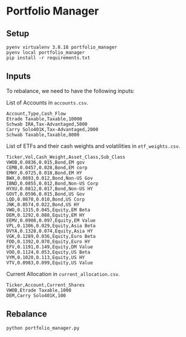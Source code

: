 # Portfolio Manager


## Setup

```
pyenv virtualenv 3.8.18 portfolio_manager
pyenv local portfolio_manager
pip install -r requirements.txt
```

## Inputs

To rebalance, we need to have the following inputs:

List of Accounts in `accounts.csv`.

```
Account,Type,Cash_Flow
Etrade Taxable,Taxable,10000
Schwab IRA,Tax-Advantaged,5000
Carry Solo401K,Tax-Advantaged,2000
Schwab Taxable,Taxable,8000
```

List of ETFs and their cash weights and volatilities in `etf_weights.csv`.

```
Ticker,Vol,Cash_Weight,Asset_Class,Sub_Class
VWOB,0.0836,0.015,Bond,EM gov
CEMB,0.0457,0.028,Bond,EM corp
EMHY,0.0725,0.018,Bond,EM HY
BWX,0.0893,0.012,Bond,Non-US Gov
IBND,0.0855,0.012,Bond,Non-US Corp
HYXU,0.0812,0.017,Bond,Non-US HY
GOVT,0.0596,0.015,Bond,US Gov
LQD,0.0870,0.010,Bond,US Corp
JNK,0.0574,0.022,Bond,US HY
VWO,0.1315,0.045,Equity,EM Beta
DEM,0.1292,0.088,Equity,EM HY
EEMV,0.0908,0.097,Equity,EM Value
VPL,0.1306,0.029,Equity,Asia Beta
DVYA,0.1320,0.074,Equity,Asia HY
VGK,0.1289,0.036,Equity,Euro Beta
FDD,0.1392,0.070,Equity,Euro HY
EFV,0.1191,0.149,Equity,DM Value
VOO,0.1124,0.053,Equity,US Beta
VYM,0.1020,0.113,Equity,US HY
VTV,0.0983,0.099,Equity,US Value
```

Current Allocation in `current_allocation.csv`.

```
Ticker,Account,Current_Shares
VWOB,Etrade Taxable,1000
DEM,Carry Solo401K,100
```

## Rebalance

```
python portfolio_manager.py
```
